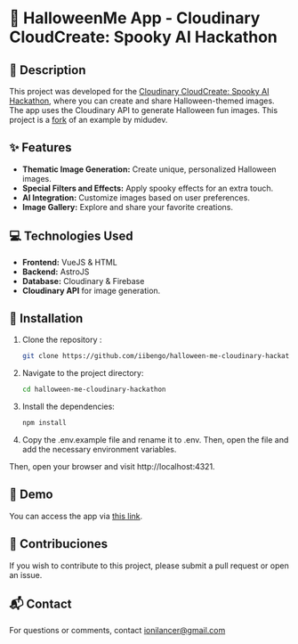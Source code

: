 # 🎃 HalloweenMe App - Cloudinary CloudCreate: Spooky AI Hackathon 

## 📝 Description
This project was developed for the [Cloudinary CloudCreate: Spooky AI Hackathon](https://cloudinary.com/blog/cloudinary-cloudcreate-spooky-ai-hackathon), where you can create and share Halloween-themed images. The app uses the Cloudinary API to generate Halloween fun images. 
This project is a [fork](https://github.com/midudev/cloudinary-hackathon-astro-example/) of an example by midudev.

## ✨ Features
- **Thematic Image Generation:** Create unique, personalized Halloween images.
- **Special Filters and Effects:** Apply spooky effects for an extra touch.
- **AI Integration:** Customize images based on user preferences.
- **Image Gallery:** Explore and share your favorite creations.

## 💻 Technologies Used
- **Frontend:** VueJS & HTML
- **Backend:** AstroJS
- **Database:** Cloudinary & Firebase 
- **Cloudinary API** for image generation.

## 🚀 Installation
1. Clone the repository :
   ```bash
   git clone https://github.com/iibengo/halloween-me-cloudinary-hackathon.git

2. Navigate to the project directory:
   ```bash
   cd halloween-me-cloudinary-hackathon

3. Install the dependencies:
   ```bash
   npm install
4. Copy the .env.example file and rename it to .env. Then, open the file and add the necessary environment variables.

Then, open your browser and visit http://localhost:4321.

## 🎥 Demo
You can access the app via [this link](https://halloween-me.vercel.app).
## 🤝 Contribuciones
If you wish to contribute to this project, please submit a pull request or open an issue.

## 📬 Contact
For questions or comments, contact ionilancer@gmail.com
